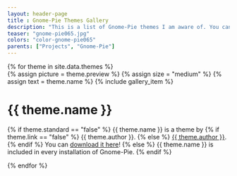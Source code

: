 ```yaml
---
layout: header-page
title : Gnome-Pie Themes Gallery
description: "This is a list of Gnome-Pie themes I am aware of. You can download several themes here! If you discovered or created a new theme and want this theme to be added to the gallery, just send a link to <a href='mailto:code@simonschneegans.de'>code@simonschneegans.de</a> or drop a note in the commment section of the <a href='news/2016/07/17/gnome-pie-themes'>announcement post</a>!"
teaser: "gnome-pie065.jpg"
colors: "color-gnome-pie065"
parents: ["Projects", "Gnome-Pie"]
---
```


<div class="row magnific-gallery">
    {% for theme in site.data.themes %}
        <div class="col-lg-4 col-md-6 col-sm-6 col-xs-12">
            <div class="theme-gallery-item">
                    {% assign picture = theme.preview %}
                    {% assign size = "medium" %}
                    {% assign text = theme.name %}
                    {% include gallery_item %}
                <div class="caption">
                    <h1>
                        {{ theme.name }}
                    </h1>
                    <p>
                        {% if theme.standard == "false" %}
                            {{ theme.name }} is a theme by
                            {% if theme.link == "false" %}
                                {{ theme.author }}.
                            {% else %}
                                <a href="{{ theme.link }}" target="_blank">{{ theme.author }}</a>.
                            {% endif %}
                            You can <a href="/assets/files/gnome-pie-themes/{{ theme.file }}">download it here</a>!
                        {% else %}
                            {{ theme.name }} is included in every installation of Gnome-Pie.
                        {% endif %}
                    </p>
                </div>
            </div>
        </div>
    {% endfor %}
</div>
